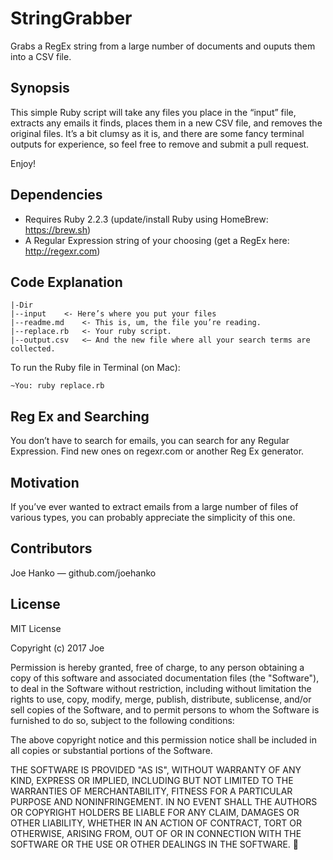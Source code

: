 # StringGrabber
Grabs a RegEx string from a large number of documents and ouputs them into a CSV file.

## Synopsis

This simple Ruby script will take any files you place in the “input” file, extracts any emails it finds, places them in a new CSV file, and removes the original files. It’s a bit clumsy as it is, and there are some fancy terminal outputs for experience, so feel free to remove and submit a pull request.

Enjoy!

## Dependencies
- Requires Ruby 2.2.3 (update/install Ruby using HomeBrew: https://brew.sh)
- A Regular Expression string of your choosing (get a RegEx here: http://regexr.com)

## Code Explanation

```
|-Dir
|--input	<- Here’s where you put your files
|--readme.md	<- This is, um, the file you’re reading.
|--replace.rb	<- Your ruby script.
|--output.csv 	<— And the new file where all your search terms are collected.
```

To run the Ruby file in Terminal (on Mac):
```
~You: ruby replace.rb
```

## Reg Ex and Searching

You don’t have to search for emails, you can search for any Regular Expression. Find new ones on regexr.com or another Reg Ex generator.

## Motivation

If you’ve ever wanted to extract emails from a large number of files of various types, you can probably appreciate the simplicity of this one.

## Contributors

Joe Hanko — github.com/joehanko

## License

MIT License

Copyright (c) 2017 Joe

Permission is hereby granted, free of charge, to any person obtaining a copy
of this software and associated documentation files (the "Software"), to deal
in the Software without restriction, including without limitation the rights
to use, copy, modify, merge, publish, distribute, sublicense, and/or sell
copies of the Software, and to permit persons to whom the Software is
furnished to do so, subject to the following conditions:

The above copyright notice and this permission notice shall be included in all
copies or substantial portions of the Software.

THE SOFTWARE IS PROVIDED "AS IS", WITHOUT WARRANTY OF ANY KIND, EXPRESS OR
IMPLIED, INCLUDING BUT NOT LIMITED TO THE WARRANTIES OF MERCHANTABILITY,
FITNESS FOR A PARTICULAR PURPOSE AND NONINFRINGEMENT. IN NO EVENT SHALL THE
AUTHORS OR COPYRIGHT HOLDERS BE LIABLE FOR ANY CLAIM, DAMAGES OR OTHER
LIABILITY, WHETHER IN AN ACTION OF CONTRACT, TORT OR OTHERWISE, ARISING FROM,
OUT OF OR IN CONNECTION WITH THE SOFTWARE OR THE USE OR OTHER DEALINGS IN THE
SOFTWARE. 
